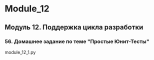# Module_12
## Модуль 12. Поддержка цикла разработки
### 56. Домашнее задание по теме "Простые Юнит-Тесты" 
module_12_1.py

